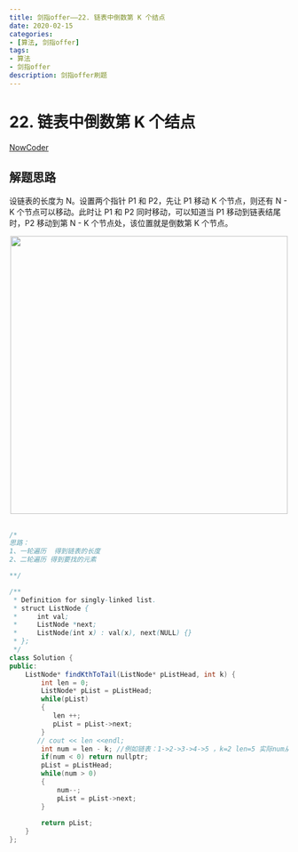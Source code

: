 ```yaml
---
title: 剑指offer——22. 链表中倒数第 K 个结点
date: 2020-02-15  
categories:
- [算法, 剑指offer]
tags:
- 算法
- 剑指offer
description: 剑指offer刷题
---
```


# 22. 链表中倒数第 K 个结点

[NowCoder](https://www.nowcoder.com/practice/529d3ae5a407492994ad2a246518148a?tpId=13&tqId=11167&tPage=1&rp=1&ru=/ta/coding-interviews&qru=/ta/coding-interviews/question-ranking&from=cyc_github)

## 解题思路

设链表的长度为 N。设置两个指针 P1 和 P2，先让 P1 移动 K 个节点，则还有 N - K 个节点可以移动。此时让 P1 和 P2 同时移动，可以知道当 P1 移动到链表结尾时，P2 移动到第 N - K 个节点处，该位置就是倒数第 K 个节点。

<div align="center"> <img src="https://cs-notes-1256109796.cos.ap-guangzhou.myqcloud.com/6b504f1f-bf76-4aab-a146-a9c7a58c2029.png" width="500"/> </div><br>

```java
/*
思路：
1、一轮遍历  得到链表的长度
2、二轮遍历 得到要找的元素

**/

/**
 * Definition for singly-linked list.
 * struct ListNode {
 *     int val;
 *     ListNode *next;
 *     ListNode(int x) : val(x), next(NULL) {}
 * };
 */
class Solution {
public:
    ListNode* findKthToTail(ListNode* pListHead, int k) {
        int len = 0;
        ListNode* pList = pListHead;
        while(pList) 
        {
           len ++;
           pList = pList->next;
        }
       // cout << len <<endl;
        int num = len - k; //例如链表：1->2->3->4->5 ，k=2 len=5 实际num从0开始 移动len-k=3次 
        if(num < 0) return nullptr;
        pList = pListHead;
        while(num > 0)
        {
            num--;
            pList = pList->next;
        }
        
        return pList;
    }
};
```





